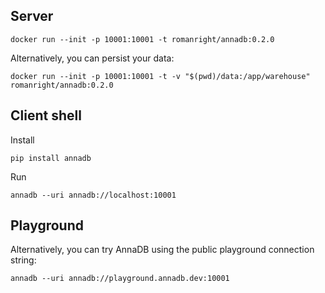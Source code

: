 ## Server

```shell
docker run --init -p 10001:10001 -t romanright/annadb:0.2.0
```

Alternatively, you can persist your data:

```shell
docker run --init -p 10001:10001 -t -v "$(pwd)/data:/app/warehouse" romanright/annadb:0.2.0
```

## Client shell

Install

```shell
pip install annadb
```

Run

```shell
annadb --uri annadb://localhost:10001
```

## Playground

Alternatively, you can try AnnaDB using the public playground connection string:

```shell
annadb --uri annadb://playground.annadb.dev:10001
```

